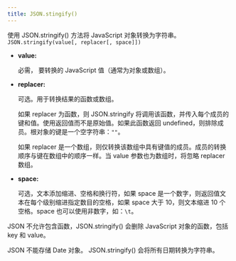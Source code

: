 ```yaml
---
title: JSON.stingify()
---
```

使用 JSON.stringify() 方法将 JavaScript 对象转换为字符串。
`JSON.stringify(value[, replacer[, space]])`

- **value:**
    
    必需， 要转换的 JavaScript 值（通常为对象或数组）。
    
- **replacer:**
    
    可选。用于转换结果的函数或数组。
    
    如果 replacer 为函数，则 JSON.stringify 将调用该函数，并传入每个成员的键和值。使用返回值而不是原始值。如果此函数返回 undefined，则排除成员。根对象的键是一个空字符串：`""`。
    
    如果 replacer 是一个数组，则仅转换该数组中具有键值的成员。成员的转换顺序与键在数组中的顺序一样。当 value 参数也为数组时，将忽略 replacer 数组。
    
- **space:**
    
    可选，文本添加缩进、空格和换行符，如果 space 是一个数字，则返回值文本在每个级别缩进指定数目的空格，如果 space 大于 10，则文本缩进 10 个空格。space 也可以使用非数字，如：`\t`。

JSON 不允许包含函数，JSON.stringify() 会删除 JavaScript 对象的函数，包括 key 和 value。

JSON 不能存储 Date 对象。
JSON.stringify() 会将所有日期转换为字符串。